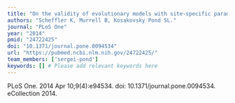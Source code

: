 ```yaml
---
title: "On the validity of evolutionary models with site-specific parameters"
authors: "Scheffler K, Murrell B, Kosakovsky Pond SL."
journal: "PLoS One"
year: "2014"
pmid: "24722425"
doi: "10.1371/journal.pone.0094534"
url: "https://pubmed.ncbi.nlm.nih.gov/24722425/"
team_members: ['sergei-pond']
keywords: [] # Please add relevant keywords here
---
```

PLoS One. 2014 Apr 10;9(4):e94534. doi: 10.1371/journal.pone.0094534. eCollection 2014.